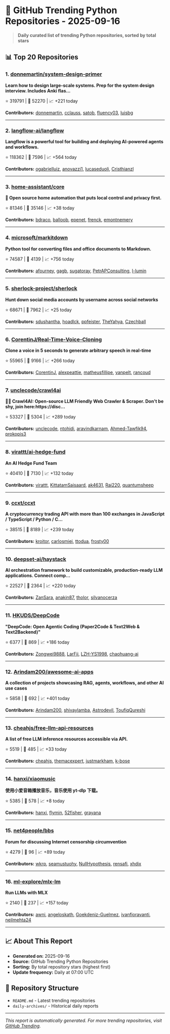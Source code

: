 # 🐍 GitHub Trending Python Repositories - 2025-09-16

> **Daily curated list of trending Python repositories, sorted by total stars**

## 📊 Top 20 Repositories

### 1. [donnemartin/system-design-primer](https://github.com/donnemartin/system-design-primer)

**Learn how to design large-scale systems. Prep for the system design interview. Includes Anki flas...**

⭐ 319791 | 🍴 52270 | 📈 +221 today

**Contributors:** [donnemartin](https://github.com/donnemartin), [cclauss](https://github.com/cclauss), [satob](https://github.com/satob), [fluency03](https://github.com/fluency03), [luisbg](https://github.com/luisbg)

---

### 2. [langflow-ai/langflow](https://github.com/langflow-ai/langflow)

**Langflow is a powerful tool for building and deploying AI-powered agents and workflows.**

⭐ 118362 | 🍴 7596 | 📈 +564 today

**Contributors:** [ogabrielluiz](https://github.com/ogabrielluiz), [anovazzi1](https://github.com/anovazzi1), [lucaseduoli](https://github.com/lucaseduoli), [Cristhianzl](https://github.com/Cristhianzl)

---

### 3. [home-assistant/core](https://github.com/home-assistant/core)

**🏡 Open source home automation that puts local control and privacy first.**

⭐ 81346 | 🍴 35146 | 📈 +38 today

**Contributors:** [bdraco](https://github.com/bdraco), [balloob](https://github.com/balloob), [epenet](https://github.com/epenet), [frenck](https://github.com/frenck), [emontnemery](https://github.com/emontnemery)

---

### 4. [microsoft/markitdown](https://github.com/microsoft/markitdown)

**Python tool for converting files and office documents to Markdown.**

⭐ 74587 | 🍴 4139 | 📈 +756 today

**Contributors:** [afourney](https://github.com/afourney), [gagb](https://github.com/gagb), [sugatoray](https://github.com/sugatoray), [PetrAPConsulting](https://github.com/PetrAPConsulting), [l-lumin](https://github.com/l-lumin)

---

### 5. [sherlock-project/sherlock](https://github.com/sherlock-project/sherlock)

**Hunt down social media accounts by username across social networks**

⭐ 68671 | 🍴 7962 | 📈 +25 today

**Contributors:** [sdushantha](https://github.com/sdushantha), [hoadlck](https://github.com/hoadlck), [ppfeister](https://github.com/ppfeister), [TheYahya](https://github.com/TheYahya), [Czechball](https://github.com/Czechball)

---

### 6. [CorentinJ/Real-Time-Voice-Cloning](https://github.com/CorentinJ/Real-Time-Voice-Cloning)

**Clone a voice in 5 seconds to generate arbitrary speech in real-time**

⭐ 55965 | 🍴 9166 | 📈 +266 today

**Contributors:** [CorentinJ](https://github.com/CorentinJ), [alexpeattie](https://github.com/alexpeattie), [matheusfillipe](https://github.com/matheusfillipe), [vanpelt](https://github.com/vanpelt), [rancoud](https://github.com/rancoud)

---

### 7. [unclecode/crawl4ai](https://github.com/unclecode/crawl4ai)

**🚀🤖 Crawl4AI: Open-source LLM Friendly Web Crawler & Scraper. Don't be shy, join here:https://disc...**

⭐ 53327 | 🍴 5304 | 📈 +289 today

**Contributors:** [unclecode](https://github.com/unclecode), [ntohidi](https://github.com/ntohidi), [aravindkarnam](https://github.com/aravindkarnam), [Ahmed-Tawfik94](https://github.com/Ahmed-Tawfik94), [prokopis3](https://github.com/prokopis3)

---

### 8. [virattt/ai-hedge-fund](https://github.com/virattt/ai-hedge-fund)

**An AI Hedge Fund Team**

⭐ 40410 | 🍴 7130 | 📈 +132 today

**Contributors:** [virattt](https://github.com/virattt), [KittatamSaisaard](https://github.com/KittatamSaisaard), [ak4631](https://github.com/ak4631), [Rai220](https://github.com/Rai220), [quantumsheep](https://github.com/quantumsheep)

---

### 9. [ccxt/ccxt](https://github.com/ccxt/ccxt)

**A cryptocurrency trading API with more than 100 exchanges in JavaScript / TypeScript / Python / C...**

⭐ 38515 | 🍴 8189 | 📈 +239 today

**Contributors:** [kroitor](https://github.com/kroitor), [carlosmiei](https://github.com/carlosmiei), [ttodua](https://github.com/ttodua), [frosty00](https://github.com/frosty00)

---

### 10. [deepset-ai/haystack](https://github.com/deepset-ai/haystack)

**AI orchestration framework to build customizable, production-ready LLM applications. Connect comp...**

⭐ 22527 | 🍴 2364 | 📈 +220 today

**Contributors:** [ZanSara](https://github.com/ZanSara), [anakin87](https://github.com/anakin87), [tholor](https://github.com/tholor), [silvanocerza](https://github.com/silvanocerza)

---

### 11. [HKUDS/DeepCode](https://github.com/HKUDS/DeepCode)

**"DeepCode: Open Agentic Coding (Paper2Code & Text2Web & Text2Backend)"**

⭐ 6377 | 🍴 869 | 📈 +186 today

**Contributors:** [Zongwei9888](https://github.com/Zongwei9888), [LarFii](https://github.com/LarFii), [LZH-YS1998](https://github.com/LZH-YS1998), [chaohuang-ai](https://github.com/chaohuang-ai)

---

### 12. [Arindam200/awesome-ai-apps](https://github.com/Arindam200/awesome-ai-apps)

**A collection of projects showcasing RAG, agents, workflows, and other AI use cases**

⭐ 5858 | 🍴 692 | 📈 +401 today

**Contributors:** [Arindam200](https://github.com/Arindam200), [shivaylamba](https://github.com/shivaylamba), [Astrodevil](https://github.com/Astrodevil), [ToufiqQureshi](https://github.com/ToufiqQureshi)

---

### 13. [cheahjs/free-llm-api-resources](https://github.com/cheahjs/free-llm-api-resources)

**A list of free LLM inference resources accessible via API.**

⭐ 5519 | 🍴 485 | 📈 +33 today

**Contributors:** [cheahjs](https://github.com/cheahjs), [themacexpert](https://github.com/themacexpert), [justmarkham](https://github.com/justmarkham), [k-bose](https://github.com/k-bose)

---

### 14. [hanxi/xiaomusic](https://github.com/hanxi/xiaomusic)

**使用小爱音箱播放音乐，音乐使用 yt-dlp 下载。**

⭐ 5385 | 🍴 578 | 📈 +8 today

**Contributors:** [hanxi](https://github.com/hanxi), [flymin](https://github.com/flymin), [52fisher](https://github.com/52fisher), [grayana](https://github.com/grayana)

---

### 15. [net4people/bbs](https://github.com/net4people/bbs)

**Forum for discussing Internet censorship circumvention**

⭐ 4279 | 🍴 96 | 📈 +89 today

**Contributors:** [wkrp](https://github.com/wkrp), [seamustuohy](https://github.com/seamustuohy), [NullHypothesis](https://github.com/NullHypothesis), [rensafi](https://github.com/rensafi), [xhdix](https://github.com/xhdix)

---

### 16. [ml-explore/mlx-lm](https://github.com/ml-explore/mlx-lm)

**Run LLMs with MLX**

⭐ 2140 | 🍴 237 | 📈 +157 today

**Contributors:** [awni](https://github.com/awni), [angeloskath](https://github.com/angeloskath), [Goekdeniz-Guelmez](https://github.com/Goekdeniz-Guelmez), [ivanfioravanti](https://github.com/ivanfioravanti), [neilmehta24](https://github.com/neilmehta24)

---


## 📈 About This Report

- **Generated on:** 2025-09-16
- **Source:** GitHub Trending Python Repositories
- **Sorting:** By total repository stars (highest first)
- **Update frequency:** Daily at 07:00 UTC

## 🔗 Repository Structure

- `README.md` - Latest trending repositories
- `daily-archives/` - Historical daily reports

---

*This report is automatically generated. For more trending repositories, visit [GitHub Trending](https://github.com/trending/python).*
